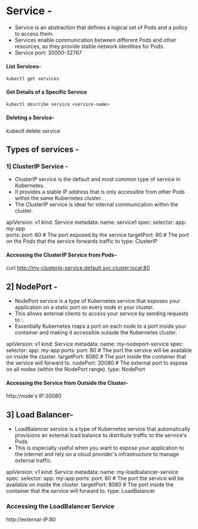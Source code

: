 # Service -
- Service is an abstraction that defines a logical set of Pods and a policy to access them.
- Services enable communication between different Pods and other resources, as they provide stable network identities for Pods.
- Service port: 30000-32767

#### List Services-

    kubectl get services

####  Get Details of a Specific Service

    kubectl describe service <service-name>

#### Deleting a Service-

kubectl delete service <service-name>




## Types of services -

### 1] ClusterIP Service -
- ClusterIP service is the default and most common type of service in Kubernetes.
- It provides a stable IP address that is only accessible from other Pods within the same Kubernetes cluster.
- The ClusterIP service is ideal for internal communication within the cluster.


apiVersion: v1
kind: Service
metadata:
  name: service1
spec:
  selector:
    app: my-app  
  ports:
      port: 80  # The port exposed by the service
      targetPort: 80  # The port on the Pods that the service forwards traffic to
  type: ClusterIP  




#### Accessing the ClusterIP Service from Pods-

curl http://my-clusterip-service.default.svc.cluster.local:80



## 2]  NodePort -
- NodePort service is a type of Kubernetes service that exposes your application on a static port on every node in your cluster.
- This allows external clients to access your service by sending requests to <NodeIP>:<NodePort>.
- Essentially Kubernetes maps a port on each node to a port inside your container and making it accessible outside the Kubernetes cluster.

apiVersion: v1
kind: Service
metadata:
  name: my-nodeport-service
spec:
  selector:
    app: my-app
  ports:
      port: 80         # The port the service will be available on inside the cluster.
      targetPort: 8080  # The port inside the container that the service will forward to.
      nodePort: 30080   # The external port to expose on all nodes (within the NodePort range).
  type: NodePort      



#### Accessing the Service from Outside the Cluster-

http://node's IP:30080


## 3] Load Balancer-
- LoadBalancer service is a type of Kubernetes service that automatically provisions an external load balance to distribute traffic to the service's Pods.
- This is especially useful when you want to expose your application to the internet and rely on a cloud provider's infrastructure to manage external traffic.


apiVersion: v1
kind: Service
metadata:
  name: my-loadbalancer-service
spec:
  selector:
    app: my-app
  ports:
      port: 80         # The port the service will be available on inside the cluster.
      targetPort: 8080  # The port inside the container that the service will forward to.
  type: LoadBalancer   


### Accessing the LoadBalancer Service
http://external-IP:80







